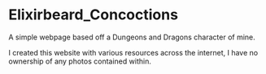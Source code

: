 # Elixirbeard_Concoctions
A simple webpage based off a Dungeons and Dragons character of mine.

I created this website with various resources across the internet, I have no ownership of any photos contained within.
